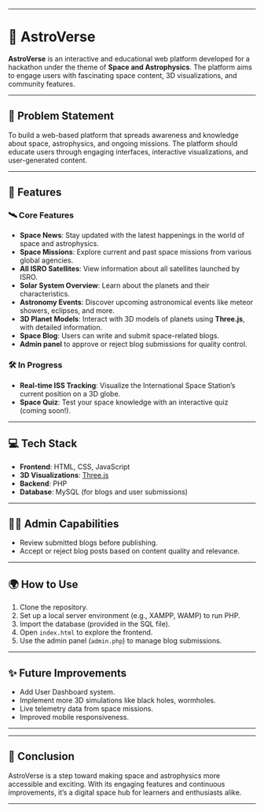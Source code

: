 
---

# 🌌 AstroVerse

**AstroVerse** is an interactive and educational web platform developed for a hackathon under the theme of **Space and Astrophysics**. The platform aims to engage users with fascinating space content, 3D visualizations, and community features.

---

## 🚀 Problem Statement

To build a web-based platform that spreads awareness and knowledge about space, astrophysics, and ongoing missions. The platform should educate users through engaging interfaces, interactive visualizations, and user-generated content.

---

## 🌠 Features

### 🛰️ Core Features
- **Space News**: Stay updated with the latest happenings in the world of space and astrophysics.
- **Space Missions**: Explore current and past space missions from various global agencies.
- **All ISRO Satellites**: View information about all satellites launched by ISRO.
- **Solar System Overview**: Learn about the planets and their characteristics.
- **Astronomy Events**: Discover upcoming astronomical events like meteor showers, eclipses, and more.
- **3D Planet Models**: Interact with 3D models of planets using **Three.js**, with detailed information.
- **Space Blog**: Users can write and submit space-related blogs.
- **Admin panel** to approve or reject blog submissions for quality control.

### 🛠️ In Progress
- **Real-time ISS Tracking**: Visualize the International Space Station’s current position on a 3D globe.
- **Space Quiz**: Test your space knowledge with an interactive quiz (coming soon!).

---

## 💻 Tech Stack

- **Frontend**: HTML, CSS, JavaScript
- **3D Visualizations**: [Three.js](https://threejs.org/)
- **Backend**: PHP
- **Database**: MySQL (for blogs and user submissions)

---

## 👨‍🚀 Admin Capabilities

- Review submitted blogs before publishing.
- Accept or reject blog posts based on content quality and relevance.

---

## 🌍 How to Use

1. Clone the repository.
2. Set up a local server environment (e.g., XAMPP, WAMP) to run PHP.
3. Import the database (provided in the SQL file).
4. Open `index.html` to explore the frontend.
5. Use the admin panel (`admin.php`) to manage blog submissions.

---

## ✨ Future Improvements

- Add User Dashboard system.
- Implement more 3D simulations like black holes, wormholes.
- Live telemetry data from space missions.
- Improved mobile responsiveness.

---

<!-- ## 📷 Preview -->



---

## 🏁 Conclusion

AstroVerse is a step toward making space and astrophysics more accessible and exciting. With its engaging features and continuous improvements, it’s a digital space hub for learners and enthusiasts alike.

---